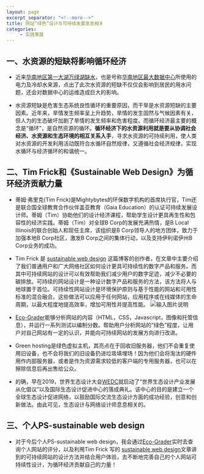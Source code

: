 ```yaml
---
layout: page
excerpt_separator: "<!--more-->"
title: 网站“绿色”设计与可持续发展息息相关
categories:
     - 实践策展
---  
```

## 一、水资源的短缺将影响循环经济
- 近来[华南地区第一大湖万绿湖缺水](https://www.163.com/dy/article/G9S59HBE0517P5DB.html)，也是号称[华南地区最大数据中心](https://www.aliyun.com/activity/daily/heyuanregion)所使用的电力及冷却水来源，点出了此次水资源的短缺不仅仅会影响到居民的用水问题，还会对数据中心的运维造成巨大的影响。
<!--more-->

- 水资源短缺是危害生态系统良性循环的重要原因，而干旱是水资源短缺的主要因素。近年来，旱情发生频率呈上升趋势，旱情的发生固然与气候因素有关，但人为的生态破坏加剧了旱情的发生频率和危害程度。而循环经济最主要的概念是“循环”，是自然资源的循环。**循环经济下的水资源利用就是要从协调社会经济、水资源和生态环境的相互关系入手**，寻求水资源的可持续利用，使人类对水资源的开发利用活动既符合水循环自然规律，又遵循社会经济规律，实现水循环与经济循环的和谐统一。
## 二、Tim Frick和《Sustainable Web Design》为循环经济贡献力量
- 蒂姆·弗里克(Tim Frick)是Mightybytes的环保数字机构的首席执行官，Tim还是联合国全球教育合作伙伴盖亚教育（Gaia Education）的认证可持续发展设计师。蒂姆（Tim）协助他们的设计经济课程，帮助学生设计更具再生性和包容性的经济实践。蒂姆（Tim）对全球B Corp的发展充满热情，是B Local Illinois的联合创始人和现任主席，该组织是B Corp领导人的地方团体，致力于加强本地B Corp社区，激发B Corp之间的集体行动，以及支持伊利诺伊州B Corp业务的成功。

- Tim Frick 是 [sustainable web design](https://www.mightybytes.com/blog/sustainable-web-design/) 这篇博客的创作者，在文章中主要介绍了我们普通用户和广大网络社区如何设计更具可持续性的数字产品和服务。而其中可持续网站的设计可以有效帮助我们减少用户的数字足迹，减少不必要的碳排放。可持续的网站设计是一种设计数字产品和服务的方法，该方法将人与地球置于首位。可持续性网站设计是环境保护原则与基于性能的网站和可用性标准的混合融合。这些做法可以应用于任何网站，应用程序或在线媒体的生命周期，以最大程度地提高效率，增加可用性并提高性能。
![输入图片说明](https://gitee.com/limiaohuang/Mywebsite/raw/gh-pages/assets/images/week12/kechixu1.png "在这里输入图片标题")
- [Eco-Grader](https://www.ecograder.com/)能够分析网站的内容（HTML，CSS，Javascript，图像和托管信息），并运行一系列测试以编制分数。帮助用户分析网站的“绿色”程度，让用户对自己网站有一定的认识，并能向可持续网站的发展方向进行改进。
- Green hosting是绿色虚拟主机，其亮点在于回收旧服务器，他们不会重复使用旧设备，也不会将我们的旧设备扔进垃圾填埋场！因为他们会将淘汰的硬件用作内部服务器，或者是作为资源需求较低的客户端的专用服务器，也可以在擦除信息后再出售给公众。
- 的确，早在2019，世界生态设计大会[WEDC](https://www.unido.org/news/eco-design-promotes-inclusive-sustainable-industrial-development)就启动了“世界生态设计产业发展从化倡议”以及国际生态设计促进中心的落成典礼。该中心的目的是建立一个全球生态设计促进网络，以鼓励国际交流生态设计方面的成功经验，创意和创新做法。由此可见，生态设计与网络设计师息息相关的。
## 三、个人PS-sustainable web design 
- 对于今后个人PS-sustainable web design，我会通过[Eco-Grader](https://www.ecograder.com/)实时去查询个人网站的评分，以及利用Tim Frick 写的 [sustainable web design](https://www.mightybytes.com/blog/sustainable-web-design/)文章讲到的可持续网站的设计方法并结合用户体验，去不断地完善自己的个人网站可持续性设计，为循环经济贡献自己的力量！

